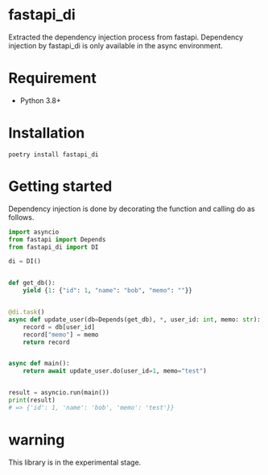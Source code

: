 # fastapi_di
Extracted the dependency injection process from fastapi.
Dependency injection by fastapi_di is only available in the async environment.

# Requirement

- Python 3.8+

# Installation
``` shell
poetry install fastapi_di
```

# Getting started
Dependency injection is done by decorating the function and calling do as follows.


``` Python
import asyncio
from fastapi import Depends
from fastapi_di import DI

di = DI()


def get_db():
    yield {1: {"id": 1, "name": "bob", "memo": ""}}


@di.task()
async def update_user(db=Depends(get_db), *, user_id: int, memo: str):
    record = db[user_id]
    record["memo"] = memo
    return record


async def main():
    return await update_user.do(user_id=1, memo="test")


result = asyncio.run(main())
print(result)
# => {'id': 1, 'name': 'bob', 'memo': 'test'}}
```

# warning
This library is in the experimental stage.

